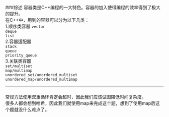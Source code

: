 ###综述
容器类是C++编程的一大特色。容器的加入使得编程的效率得到了极大的提升。  
在C++中，用到的容器可以分为以下几类：  
1.顺序类容器
`vector`  
`deque`  
`list`  
2.容器适配器  
`stack`  
`queue`  
`priority_queue`  
3.关联类容器  
`set/multiset`  
`map/multimap`  
`unordered_set/unordered_multiset`  
`unordered_map/unordered_multimap`  

----

###
常规方法使用双重循环肯定会超时，因此我们应该试图降低时间复杂度。  
很多人都会想到哈希，因此我们就使用map来完成这个题，想到了使用map后这个题就没什么难点了。

